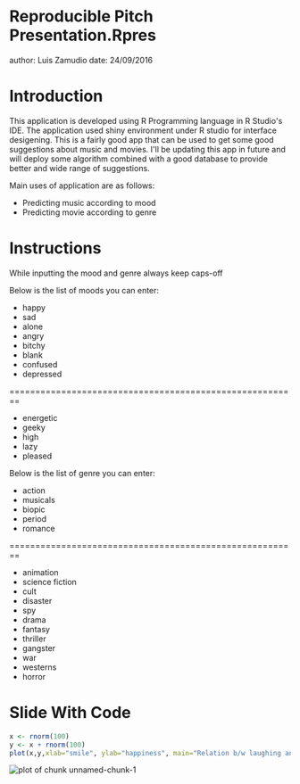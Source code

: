 Reproducible Pitch Presentation.Rpres
========================================================
author: Luis Zamudio
date: 24/09/2016

Introduction
========================================================

This application is developed using R Programming 
language in R Studio's IDE. The application
used shiny environment under R studio for interface
desigening.
This is a fairly good app that can be used to 
get some good suggestions about music and movies.
I'll be updating this app in future and will deploy
some algorithm combined with a good database to
provide better and wide range of suggestions.

Main uses of application are as follows:

- Predicting music according to mood
- Predicting movie according to genre


Instructions
========================================================

While inputting the mood and genre always keep caps-off

Below is the list of moods you can enter:

- happy
- sad
- alone
- angry
- bitchy
- blank
- confused
- depressed

========================================================

- energetic
- geeky
- high 
- lazy
- pleased
 
Below is the list of genre you can enter:

- action
- musicals
- biopic
- period
- romance

========================================================

- animation
- science fiction
- cult
- disaster
- spy
- drama
- fantasy
- thriller
- gangster
- war
- westerns
- horror


Slide With Code
========================================================

```r
x <- rnorm(100) 
y <- x + rnorm(100)
plot(x,y,xlab="smile", ylab="happiness", main="Relation b/w laughing and happiness" )
```

![plot of chunk unnamed-chunk-1](ReproduciblePitchPresentation-figure/unnamed-chunk-1-1.png)



